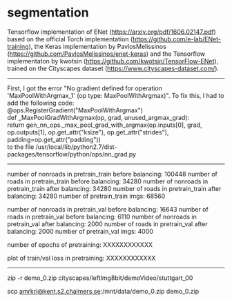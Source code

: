 # segmentation

Tensorflow implementation of ENet (https://arxiv.org/pdf/1606.02147.pdf) based on the official Torch implementation (https://github.com/e-lab/ENet-training), the Keras implementation by PavlosMelissinos (https://github.com/PavlosMelissinos/enet-keras) and the Tensorflow implementaton by kwotsin (https://github.com/kwotsin/TensorFlow-ENet), trained on the Cityscapes dataset (https://www.cityscapes-dataset.com/).


****

First, I got the error "No gradient defined for operation 'MaxPoolWithArgmax_1' (op type: MaxPoolWithArgmax)". To fix this, I had to add the following code:  
@ops.RegisterGradient("MaxPoolWithArgmax")  
def _MaxPoolGradWithArgmax(op, grad, unused_argmax_grad):  
  return gen_nn_ops._max_pool_grad_with_argmax(op.inputs[0], grad, op.outputs[1], op.get_attr("ksize"), op.get_attr("strides"), padding=op.get_attr("padding"))     
to the file /usr/local/lib/python2.7/dist-packages/tensorflow/python/ops/nn_grad.py

                                              
****

number of nonroads in pretrain_train before balancing: 100448
number of roads in pretrain_train before balancing: 34280
number of nonroads in pretrain_train after balancing: 34280
number of roads in pretrain_train after balancing: 34280
number of pretrain_train imgs: 68560

number of nonroads in pretrain_val before balancing: 16643
number of roads in pretrain_val before balancing: 6110
number of nonroads in pretrain_val after balancing: 2000
number of roads in pretrain_val after balancing: 2000
number of pretrain_val imgs: 4000

number of epochs of pretraining: XXXXXXXXXXXX

plot of train/val loss in pretraining: XXXXXXXXXXXX



*****

zip -r demo_0.zip cityscapes/leftImg8bit/demoVideo/stuttgart_00

scp amrkri@kent.s2.chalmers.se:/mnt/data/demo_0.zip demo_0.zip

